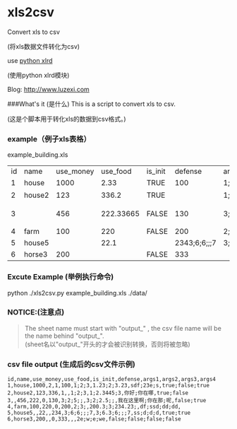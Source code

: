 # xls2csv
Convert xls to csv

(将xls数据文件转化为csv)

use [python xlrd](https://pypi.python.org/pypi/xlrd)

(使用python xlrd模块)

Blog: http://www.luzexi.com

###What's it (是什么)
This is a script to convert xls to csv.

(这是个脚本用于转化xls的数据到csv格式。)

### example（例子xls表格）
example_building.xls  
<table>
    <tr>
        <td>id</td>
        <td>name</td>
        <td>use_money</td>
        <td>use_food</td>
        <td>is_init</td>
        <td>defense</td>
        <td>args1</td>
        <td>args2</td>
        <td>args3</td>
        <td>args4</td>
    </tr>
    <tr>
        <td>1</td>
        <td>house</td>
        <td>1000</td>
        <td>2.33</td>
        <td>TRUE</td>
        <td>100</td>
        <td>1;2;3</td>
        <td>1.23;2;3.23</td>
        <td>sdf;23e;s</td>
        <td>true;false;true</td>
    </tr>
    <tr>
        <td>2</td>
        <td>house2</td>
        <td>123</td>
        <td>336.2</td>
        <td>TRUE</td>
        <td></td>
        <td>1;2;3</td>
        <td>1;2.3445;3</td>
        <td>你好;你在哪</td>
        <td>true;false</td>
    </tr>
    <tr>
        <td>3</td>
        <td></td>
        <td>456</td>
        <td>222.33665</td>
        <td>FALSE</td>
        <td>130</td>
        <td>3;2;5;;</td>
        <td>3;2;2.5;;</td>
        <td>我在这里啊;你在那;呢</td>
        <td>false;true</td>
    </tr>
    <tr>
        <td>4</td>
        <td>farm</td>
        <td>100</td>
        <td>220</td>
        <td>FALSE</td>
        <td>200</td>
        <td>2;3;</td>
        <td>200.3;3;234.23;</td>
        <td>df;ssd;dd;dd</td>
        <td></td>
    </tr>
    <tr>
        <td>5</td>
        <td>house5</td>
        <td></td>
        <td>22.1</td>
        <td></td>
        <td>2343;6;6;;;7</td>
        <td>3;6.3;6;;;7</td>
        <td>ss;d;d;d</td>
        <td>true;true</td>
    </tr>
    <tr>
        <td>6</td>
        <td>horse3</td>
        <td>200</td>
        <td></td>
        <td>FALSE</td>
        <td>333</td>
        <td></td>
        <td></td>
        <td>2e;w;e;we</td>
        <td>false;false;false;false</td>
    </tr>
</table>

### Excute Example (举例执行命令)
python ./xls2csv.py example_building.xls ./data/

### NOTICE:(注意点)
> The sheet name must start with "output_" , the csv file name will be the name behind "output_". <br />
> (sheet名以"output_"开头的才会被识别转换，否则将被忽略) <br />

### csv file output (生成后的csv文件示例)
```csv
id,name,use_money,use_food,is_init,defense,args1,args2,args3,args4
1,house,1000,2,1,100,1;2;3,1.23;2;3.23,sdf;23e;s,true;false;true
2,house2,123,336,1,,1;2;3,1;2.3445;3,你好;你在哪,true;false
3,,456,222,0,130,3;2;5;;,3;2;2.5;;,我在这里啊;你在那;呢,false;true
4,farm,100,220,0,200,2;3;,200.3;3;234.23;,df;ssd;dd;dd,
5,house5,,22,,234,3;6;6;;;7,3;6.3;6;;;7,ss;d;d;d,true;true
6,horse3,200,,0,333,,,2e;w;e;we,false;false;false;false
```
